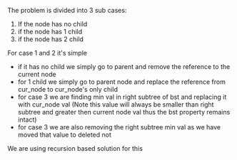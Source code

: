 
The problem is divided into 3 sub cases:
1. If the node has no child
2. if the node has 1 child
3. if the node has 2 child

For case 1 and 2 it's simple 
- if it has no child we simply go to parent and remove the reference to the current node
- for 1 child we simply go to parent node and replace the reference from cur_node to cur_node's only child
- for case 3 we are finding min val in right subtree of bst and replacing it with cur_node val (Note this value will always be smaller than right subtree and greater then current node val thus the bst property remains intact)
- for case 3 we are also removing the right subtree min val as we have moved that value to deleted not


We are using recursion based solution for this
